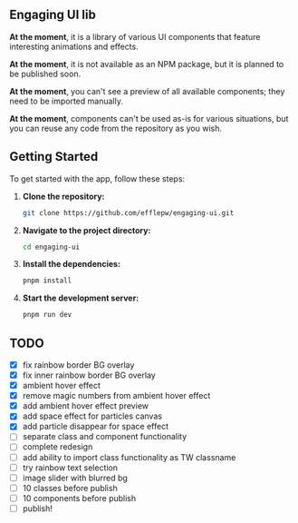 ## Engaging UI lib

**At the moment**, it is a library of various UI components that feature interesting animations and effects.

**At the moment**, it is not available as an NPM package, but it is planned to be published soon.

**At the moment**, you can't see a preview of all available components; they need to be imported manually.

**At the moment**, components can't be used as-is for various situations, but you can reuse any code from the repository as you wish.

## Getting Started

To get started with the app, follow these steps:

1. **Clone the repository:**
   ```bash
   git clone https://github.com/efflepw/engaging-ui.git
   ```
2. **Navigate to the project directory:**
   ```bash
   cd engaging-ui
   ```
3. **Install the dependencies:**
   ```bash
   pnpm install
   ```
4. **Start the development server:**
   ```bash
   pnpm run dev
   ```

## TODO

- [x] fix rainbow border BG overlay
- [x] fix inner rainbow border BG overlay
- [x] ambient hover effect
- [x] remove magic numbers from ambient hover effect
- [x] add ambient hover effect preview
- [x] add space effect for particles canvas
- [x] add particle disappear for space effect
- [ ] separate class and component functionality
- [ ] complete redesign
- [ ] add ability to import class functionality as TW classname
- [ ] try rainbow text selection
- [ ] image slider with blurred bg
- [ ] 10 classes before publish
- [ ] 10 components before publish
- [ ] publish!
